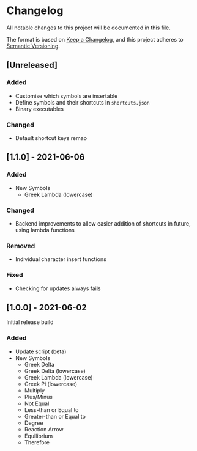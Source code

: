 # Changelog
All notable changes to this project will be documented in this file.

The format is based on [Keep a Changelog](https://keepachangelog.com/en/1.0.0/),
and this project adheres to [Semantic Versioning](https://semver.org/spec/v2.0.0.html).

## [Unreleased]
### Added
- Customise which symbols are insertable
- Define symbols and their shortcuts in `shortcuts.json`
- Binary executables

### Changed
- Default shortcut keys remap

## [1.1.0] - 2021-06-06
### Added
- New Symbols
  - Greek Lambda (lowercase)

### Changed
- Backend improvements to allow easier addition of shortcuts in future, using lambda functions

### Removed
- Individual character insert functions

### Fixed
- Checking for updates always fails

## [1.0.0] - 2021-06-02
Initial release build
### Added
- Update script (beta)
- New Symbols
  - Greek Delta
  - Greek Delta (lowercase)
  - Greek Lambda (lowercase)
  - Greek Pi (lowercase)
  - Multiply
  - Plus/Minus
  - Not Equal
  - Less-than or Equal to
  - Greater-than or Equal to
  - Degree
  - Reaction Arrow
  - Equilibrium
  - Therefore
